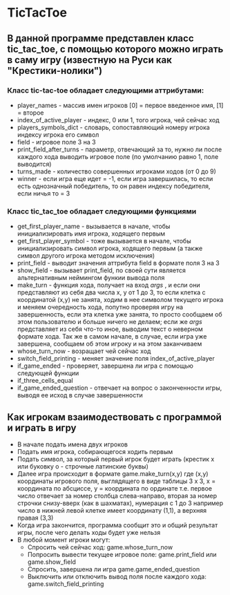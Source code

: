 # TicTacToe
## В данной программе представлен класс tic_tac_toe, с помощью которого можно играть в саму игру (известную на Руси как "Крестики-нолики") 

### Класс tic-tac-toe обладает следующими аттрибутами:
* player_names - массив имен игроков [0] = первое введенное имя, [1] = второе
* index_of_active_player - индекс, 0 или 1, того игрока, чей сейчас ход
* players_symbols_dict - словарь, сопоставляющий номеру игрока индексу игрока его символ
* field - игровое поле 3 на 3
* print_field_after_turns - параметр, отвечающий за то, нужно ли после каждого хода выводить игровое поле (по умолчанию равно 1, поле выводится)
* turns_made - количество совершенных игроками ходов (от 0 до 9)
* winner - если игра еще идет = -1, если игра завершилась, то если есть однозначный победитель, то он равен индексу победителя, если ничья то = 3

### Класс tic_tac_toe обладает следующими функциями
* get_first_player_name - вызывается в начале, чтобы инициализировать имя игрока, ходящего первым
* get_first_player_symbol - тоже вызывается в начале, чтобы инициализировать символ игрока, ходящего первым (а также символ другого игрока методом исключения)
* print_field - выводит значения аттрибута field в формате поля 3 на 3
* show_field - вызывает print_field, по своей сути является альтернативным неймингом функии вывода поля
* make_turn - функция хода, получает на вход  *args* , и если они представляют из себя два числа x, y от 1 до 3, то если клетка с координатой (x,y) не занята, ходим в нее символом текущего игрока и меняем очередность хода, попутно проверяя игру на завершенность, если эта клетка уже занята, то просто сообщаем об этом пользователю и больше ничего не делаем; если же *args* представляет из себя что-то иное, выводим текст о неверном формате хода. Так же в самом начале, в случае, если игра уже завершена, сообщаем об этом игроку и на этом заканчиваем
* whose_turn_now - возращает чей сейчас ход
* switch_field_printing - меняет значение поля index_of_active_player
* if_game_ended - проверяет, завершена ли игра с помощью следующей функции
* if_three_cells_equal
* if_game_ended_question - отвечает на вопрос о законченности игры, выводя ее исход в случае завершенности

## Как игрокам взаимодествовать с программой и играть в игру
* В начале подать имена двух игроков
* Подать имя игрока, собирающегося ходить первым
* Подать символ, за который первый игрок будет играть (крестик x или буковку o - строчные латинские буквы)
* Далее игра происходит в формате game.make_turn(x,y) где (x,y) координаты игрового поля, выглядящего в виде таблицы 3 х 3, x = координата по абсциссе, y = координата по ординате т.е.
первое число отвечает за номер столбца слева-направо, вторая за номер строчки снизу-вверх (как в шахматах), нумерация с 1 до 3
например число в нижней левой клетке имеет координату (1,1), а верхняя правая (3,3)
* Когда игра закончится, программа сообщит это и общий результат игры, после чего делать ходы будет уже нельзя
* В любой момент игроки могут:
  * Спросить чей сейчас ход: game.whose_turn_now 
  * Попросить вывести текущее игровое поле: game.print_field или game.show_field
  * Спросить, завершена ли игра game.game_ended_question
  * Выключить или отключить вывод поля после каждого хода: game.switch_field_printing
